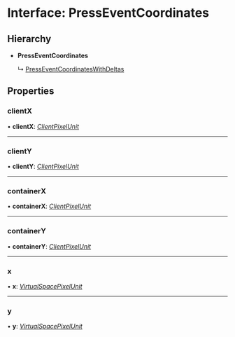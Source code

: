 # Interface: PressEventCoordinates

## Hierarchy

- **PressEventCoordinates**

  ↳ [PressEventCoordinatesWithDeltas](presseventcoordinateswithdeltas.md)

## Properties

### clientX

• **clientX**: _[ClientPixelUnit](../globals.md#clientpixelunit)_

---

### clientY

• **clientY**: _[ClientPixelUnit](../globals.md#clientpixelunit)_

---

### containerX

• **containerX**: _[ClientPixelUnit](../globals.md#clientpixelunit)_

---

### containerY

• **containerY**: _[ClientPixelUnit](../globals.md#clientpixelunit)_

---

### x

• **x**: _[VirtualSpacePixelUnit](../globals.md#virtualspacepixelunit)_

---

### y

• **y**: _[VirtualSpacePixelUnit](../globals.md#virtualspacepixelunit)_
